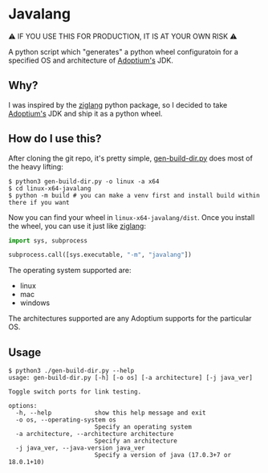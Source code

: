 # Javalang

⚠️ IF YOU USE THIS FOR PRODUCTION, IT IS AT YOUR OWN RISK ⚠️

A python script which "generates" a python wheel configuratoin for a specified OS and architecture of [Adoptium's](https://adoptium.net) JDK.

## Why?

I was inspired by the [ziglang](https://pypi.org/project/ziglang/) python package, so I decided to take [Adoptium's](https://adoptium.net) JDK and ship it as a python wheel.

## How do I use this?

After cloning the git repo, it's pretty simple, [gen-build-dir.py](gen-build-dir.py) does most of the heavy lifting:

```
$ python3 gen-build-dir.py -o linux -a x64
$ cd linux-x64-javalang
$ python -m build # you can make a venv first and install build within there if you want
```

Now you can find your wheel in `linux-x64-javalang/dist`. Once you install the wheel, you can use it just like [ziglang](https://pypi.org/project/ziglang/):

```python
import sys, subprocess

subprocess.call([sys.executable, "-m", "javalang"])
```

The operating system supported are:

 - linux
 - mac
 - windows

The architectures supported are any Adoptium supports for the particular OS.

## Usage

```
$ python3 ./gen-build-dir.py --help                         
usage: gen-build-dir.py [-h] [-o os] [-a architecture] [-j java_ver]

Toggle switch ports for link testing.

options:
  -h, --help            show this help message and exit
  -o os, --operating-system os
                        Specify an operating system
  -a architecture, --architecture architecture
                        Specify an architecture
  -j java_ver, --java-version java_ver
                        Specify a version of java (17.0.3+7 or 18.0.1+10)
```